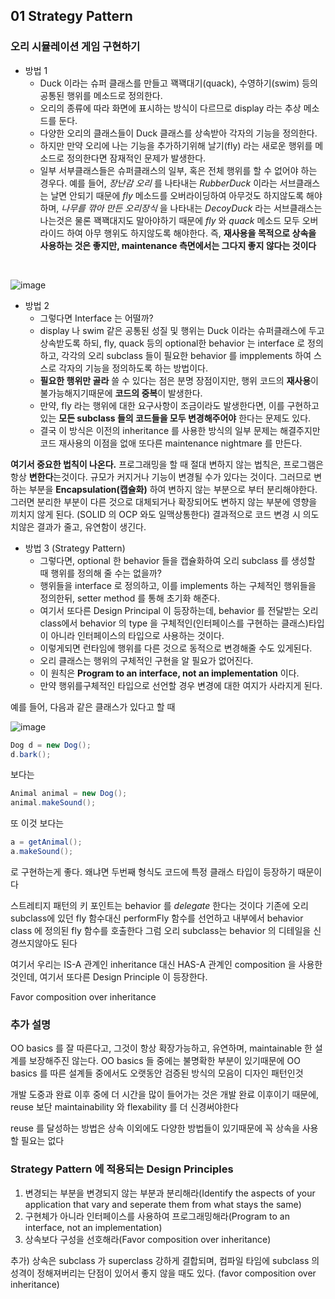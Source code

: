 ## 01 Strategy Pattern


### 오리 시뮬레이션 게임 구현하기
* 방법 1
  - Duck 이라는 슈퍼 클래스를 만들고 꽥꽥대기(quack), 수영하기(swim) 등의 공통된 행위를 메소드로 정의한다. 
  - 오리의 종류에 따라 화면에 표시하는 방식이 다르므로 display 라는 추상 메소드를 둔다. 
  - 다양한 오리의 클래스들이 Duck 클래스를 상속받아 각자의 기능을 정의한다. 
  - 하지만 만약 오리에 나는 기능을 추가하기위해 날기(fly) 라는 새로운 행위를 메소드로 정의한다면 잠재적인 문제가 발생한다. 
  - 일부 서부클래스들은 슈퍼클래스의 일부, 혹은 전체 행위를 할 수 없어야 하는 경우다. 예를 들어, *장난감 오리* 를 나타내는 *RubberDuck* 이라는 서브클래스는 날면 안되기 때문에 *fly* 메소드를 오버라이딩하여 아무것도 하지않도록 해야하며, *나무를 깎아 만든 오리장식* 을 나타내는 *DecoyDuck* 라는 서브클래스는 나는것은 물론 꽥꽥대지도 말아야하기 때문에 *fly* 와 *quack* 메소드 모두 오버라이드 하여 아무 행위도 하지않도록 해야한다. 즉, **재사용을 목적으로 상속을 사용하는 것은 좋지만,  maintenance 측면에서는 그다지 좋지 않다는 것이다**
<br/>

![image](https://user-images.githubusercontent.com/7943694/75550856-2c0e5900-5a76-11ea-9c00-d99d9eb6a84e.png)

* 방법 2
  - 그렇다면 Interface 는 어떨까?
  - display 나 swim 같은 공통된 성질 및 행위는 Duck 이라는 슈퍼클래스에 두고 상속받도록 하되, fly, quack 등의 optional한 behavior 는 interface 로 정의하고, 각각의 오리 subclass 들이 필요한 behavior 를 impplements 하여 스스로 각자의 기능을 정의하도록 하는 방법이다. 
  - **필요한 행위만 골라** 쓸 수 있다는 점은 분명 장점이지만, 행위 코드의 **재사용**이 불가능해지기때문에 **코드의 중복**이 발생한다. 
  - 만약, fly 라는 행위에 대한 요구사항이 조금이라도 발생한다면, 이를 구현하고있는 **모든 subclass 들의 코드들을 모두 변경해주어야** 한다는 문제도 있다. 
  - 결국 이 방식은 이전의 inheritance 를 사용한 방식의 일부 문제는 해결주지만 코드 재사용의 이점을 없애 또다른 maintenance nightmare 를 만든다.

**여기서 중요한 법칙이 나온다.** 프로그래밍을 할 때 절대 변하지 않는 법칙은, 프로그램은 항상 **변한다**는것이다. 규모가 커지거나 기능이 변경될 수가 있다는 것이다.
그러므로 변하는 부분을 **Encapsulation(캡슐화)** 하여 변하지 않는 부분으로 부터 분리해야한다. 그러면 분리한 부분이 다른 것으로 대체되거나 확장되어도 변하지 않는 부분에 영향을 끼치지 않게 된다. (SOLID 의 OCP 와도 일맥상통한다) 결과적으로 코드 변경 시 의도치않은 결과가 줄고, 유연함이 생긴다.

* 방법 3 (Strategy Pattern)
  - 그렇다면, optional 한 behavior 들을 캡슐화하여 오리 subclass 를 생성할 때 행위를 정의해 줄 수는 없을까?
  - 행위들을 interface 로 정의하고, 이를 implements 하는 구체적인 행위들을 정의한뒤, setter method 를 통해 초기화 해준다. 
  - 여기서 또다른 Design Principal 이 등장하는데, behavior 를 전달받는 오리 class에서 behavior 의 type 을 구체적인(인터페이스를 구현하는 클래스)타입이 아니라 인터페이스의 타입으로 사용하는 것이다. 
  - 이렇게되면 런타임에 행위를 다른 것으로 동적으로 변경해줄 수도 있게된다.
  - 오리 클래스는 행위의 구체적인 구현을 알 필요가 없어진다.
  - 이 원칙은 **Program to an interface, not an implementation** 이다.
  - 만약 행위를구체적인 타입으로 선언할 경우 변경에 대한 여지가 사라지게 된다.

예를 들어, 다음과 같은 클래스가 있다고 할 때

![image](https://user-images.githubusercontent.com/7943694/75550280-ebfaa680-5a74-11ea-98ce-35e41d0988ba.png)

```java
Dog d = new Dog();
d.bark();
```
보다는

```java
Animal animal = new Dog();
animal.makeSound();
```
또 이것 보다는

```java
a = getAnimal();
a.makeSound();
```
로 구현하는게 좋다. 왜냐면 두번째 형식도 코드에 특정 클래스 타입이 등장하기 때문이다

스트레티지 패턴의 키 포인트는 behavior 를 *delegate* 한다는 것이다
기존에 오리 subclass에 있던 fly 함수대신 performFly 함수를 선언하고 내부에서 behavior class 에 정의된 fly 함수를 호출한다
그럼 오리 subclass는 behavior 의 디테일을 신경쓰지않아도 된다

여기서 우리는 IS-A 관계인 inheritance 대신 HAS-A 관계인 composition 을 사용한 것인데, 여기서 또다른 Design Principle 이 등장한다.

Favor composition over inheritance

### 추가 설명
OO basics 를 잘 따른다고, 그것이 항상 확장가능하고, 유연하며, maintainable 한 설계를 보장해주진 않는다. OO basics 들 중에는 불명확한 부분이 있기때문에 OO basics 를 따른 설계들 중에서도 오랫동안 검증된 방식의 모음이 디자인 패턴인것 

개발 도중과 완료 이후 중에 더 시간을 많이 들어가는 것은 개발 완료 이후이기 때문에, reuse 보단 maintainability 와 flexability 를 더 신경써야한다

reuse 를 달성하는 방법은 상속 이외에도 다양한 방법들이 있기때문에 꼭 상속을 사용할 필요는 없다

### Strategy Pattern 에 적용되는 Design Principles
1. 변경되는 부분을 변경되지 않는 부분과 분리해라(Identify the aspects of your application that vary and seperate them from what stays the same)
2. 구현체가 아니라 인터페이스를 사용하여 프로그래밍해라(Program to an interface, not an implementation)
3. 상속보다 구성을 선호해라(Favor composition over inheritance)

추가) 상속은 subclass 가 superclass  강하게 결합되며, 컴파일 타임에 subclass 의 성격이 정해져버리는 단점이 있어서 좋지 않을 때도 있다. (favor composition over inheritance)
